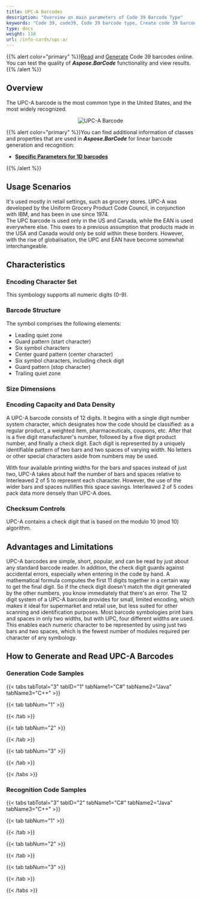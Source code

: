 ```yaml
---
title: UPC-A Barcodes
description: "Overview on main parameters of Code 39 Barcode Type"
keywords: "Code 39, code39, Code 39 barcode type, Create code 39 barcode, Read code 39, what is Code39, Code 39 barcodes, generate code39, linear barcodes, 1D barcode, linear barcode type, code39 extended, code 39 specification"
type: docs
weight: 110
url: /info-cards/upc-a/
---
```

{{% alert color="primary" %}}[Read](https://products.aspose.app/barcode/recognize/code39) and [Generate](https://products.aspose.app/barcode/generate/code39) Code 39 barcodes online. You can test the quality of ***Aspose.BarCode*** functionality and view results.{{% /alert %}}

## **Overview**
The UPC-A barcode is the most common type in the United States, and the most widely recognized. 

<p align="center"><img alt="UPC-A Barcode" src=".png"></p>

{{% alert color="primary" %}}You can find additional information of classes and properties that are used in ***Aspose.BarCode*** for linear barcode generation and recognition:
- [**Specific Parameters for 1D barcodes**](https://docs.aspose.com/barcode/net/managing-different-barcode-settings/)

{{% /alert %}} 

## **Usage Scenarios**
It's used mostly in retail settings, such as grocery stores. UPC-A was developed by the Uniform Grocery Product Code Council, in conjunction with IBM, and has been in use since 1974.  
The UPC barcode is used only in the US and Canada, while the EAN is used everywhere else. This owes to a previous assumption that products made in the USA and Canada would only be sold within these borders. However, with the rise of globalisation, the UPC and EAN have become somewhat interchangeable.
  
## **Characteristics**
### **Encoding Character Set**
This symbology supports all numeric digits (0-9).

### **Barcode Structure**
The symbol comprises the following elements:

- Leading quiet zone
- Guard pattern (start character)
- Six symbol characters
- Center guard pattern (center character)
- Six symbol characters, including check digit
- Guard pattern (stop character)
- Trailing quiet zone

### **Size Dimensions**

### **Encoding Capacity and Data Density**
A UPC-A barcode consists of 12 digits. It begins with a single digit number system character, which designates how the code should be classified: as a regular product, a weighted item, pharmaceuticals, coupons, etc. After that is a five digit manufacturer's number, followed by a five digit product number, and finally a check digit. Each digit is represented by a uniquely identifiable pattern of two bars and two spaces of varying width. No letters or other special characters aside from numbers may be used.  
  
With four available printing widths for the bars and spaces instead of just two, UPC-A takes about half the number of bars and spaces relative to Interleaved 2 of 5 to represent each character. However, the use of the wider bars and spaces nullifies this space savings. Interleaved 2 of 5 codes pack data more densely than UPC-A does.

### **Checksum Controls**
UPC-A contains a check digit that is based on the modulo 10 (mod 10) algorithm.

## **Advantages and Limitations**
UPC-A barcodes are simple, short, popular, and can be read by just about any standard barcode reader. In addition, the check digit guards against accidental errors, especially when entering in the code by hand. A mathematical formula computes the first 11 digits together in a certain way to get the final digit. So if the check digit doesn't match the digit generated by the other numbers, you know immediately that there's an error.
The 12 digit system of a UPC-A barcode provides for small, limited encoding, which makes it ideal for supermarket and retail use, but less suited for other scanning and identification purposes.
Most barcode symbologies print bars and spaces in only two widths, but with UPC, four different widths are used. This enables each numeric character to be represented by using just two bars and two spaces, which is the fewest number of modules required per character of any symbology.

## **How to Generate and Read UPC-A Barcodes**
### **Generation Code Samples**

{{< tabs tabTotal="3" tabID="1" tabName1="C#" tabName2="Java" tabName3="C++" >}}

{{< tab tabNum="1" >}}


{{< /tab >}}

{{< tab tabNum="2" >}}


{{< /tab >}}

{{< tab tabNum="3" >}}


{{< /tab >}}

{{< /tabs >}}

### **Recognition Code Samples**

{{< tabs tabTotal="3" tabID="2" tabName1="C#" tabName2="Java" tabName3="C++" >}}

{{< tab tabNum="1" >}}


{{< /tab >}}

{{< tab tabNum="2" >}}


{{< /tab >}}

{{< tab tabNum="3" >}}


{{< /tab >}}

{{< /tabs >}}

